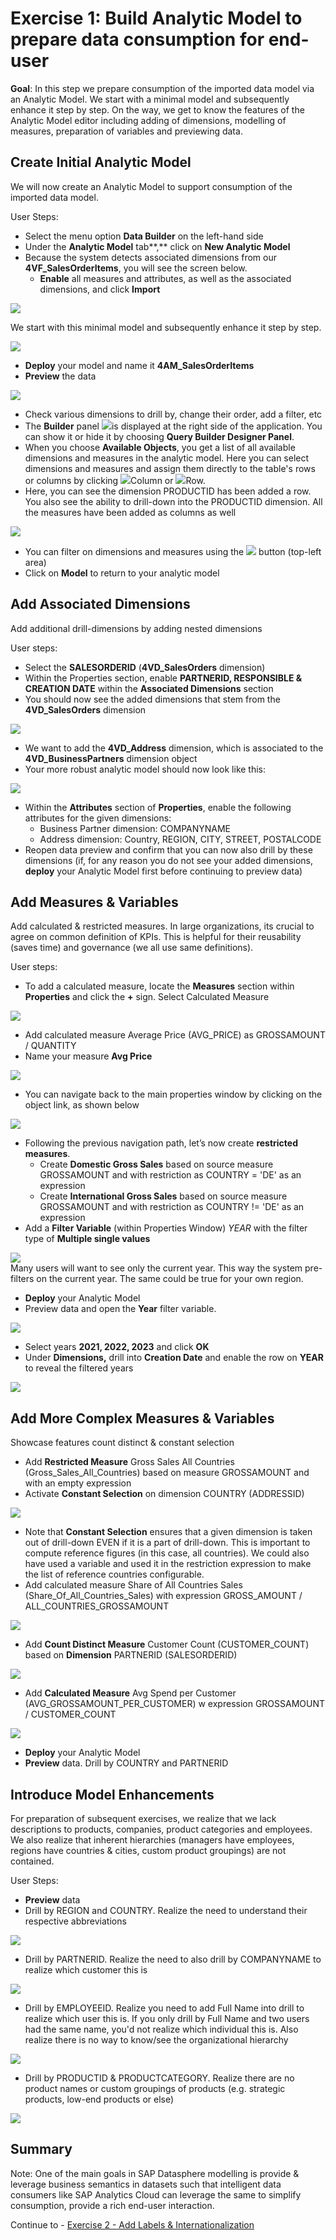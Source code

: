 # 

# Exercise 1: Build Analytic Model to prepare data consumption for end-user

**Goal**: In this step we prepare consumption of the imported data model via an Analytic Model. We start with a minimal model and subsequently enhance it step by step. On the way, we get to know the features of the Analytic Model editor including adding of dimensions, modelling of measures, preparation of variables and previewing data.

## Create Initial Analytic Model

We will now create an Analytic Model to support consumption of the imported data model.

User Steps:

-   Select the menu option **Data Builder** on the left-hand side
-   Under the **Analytic Model** tab\*\*,\*\* click on **New Analytic Model**
-   Because the system detects associated dimensions from our **4VF_SalesOrderItems**, you will see the screen below.
    -   **Enable** all measures and attributes, as well as the associated dimensions, and click **Import**

![](media/f7e27b3998798b8a4c9d74cd50059f96.png)

We start with this minimal model and subsequently enhance it step by step.

![](media/7d207fbeab53cbd8d37cec20fe28848e.png)

-   **Deploy** your model and name it **4AM_SalesOrderItems**
-   **Preview** the data

![](media/7fe2730f27132200b1e73c09a5563a64.png)

-   Check various dimensions to drill by, change their order, add a filter, etc
-   The **Builder** panel ![](media/acd718ea27982c9573ef49020840f9c1.png)is displayed at the right side of the application. You can show it or hide it by choosing **Query Builder Designer Panel**.
-   When you choose **Available Objects**, you get a list of all available dimensions and measures in the analytic model. Here you can select dimensions and measures and assign them directly to the table's rows or columns by clicking ![](media/7cdf02ef1f1fc62872287e4c403700da.png)Column or ![](media/8a01b48dd17bbbd968f3effdc7b8b319.png)Row.
-   Here, you can see the dimension PRODUCTID has been added a row. You also see the ability to drill-down into the PRODUCTID dimension. All the measures have been added as columns as well

![](media/aa14741a3acdada459f2d68f81927787.png)

-   You can filter on dimensions and measures using the ![](media/35c540e99672a162c9b1321d2ec4cd56.png) button (top-left area)
-   Click on **Model** to return to your analytic model

## Add Associated Dimensions

Add additional drill-dimensions by adding nested dimensions

User steps:

-   Select the **SALESORDERID** (**4VD_SalesOrders** dimension)
-   Within the Properties section, enable **PARTNERID, RESPONSIBLE & CREATION DATE** within the **Associated Dimensions** section
-   You should now see the added dimensions that stem from the **4VD_SalesOrders** dimension

![](media/516e49d65b42d31f120637a7d7254cb1.png)

-   We want to add the **4VD_Address** dimension, which is associated to the **4VD_BusinessPartners** dimension object
-   Your more robust analytic model should now look like this:

![](media/9b40e8559fdd329c5eff31f8f283f6b9.png)

-   Within the **Attributes** section of **Properties**, enable the following attributes for the given dimensions:
    -   Business Partner dimension: COMPANYNAME
    -   Address dimension: Country, REGION, CITY, STREET, POSTALCODE
-   Reopen data preview and confirm that you can now also drill by these dimensions (if, for any reason you do not see your added dimensions, **deploy** your Analytic Model first before continuing to preview data)

## Add Measures & Variables

Add calculated & restricted measures. In large organizations, its crucial to agree on common definition of KPIs. This is helpful for their reusability (saves time) and governance (we all use same definitions).

User steps:

-   To add a calculated measure, locate the **Measures** section within **Properties** and click the **+** sign. Select Calculated Measure

![](media/d21152bcc9058cac4fbc4a953bbd29b5.png)

-   Add calculated measure Average Price (AVG_PRICE) as GROSSAMOUNT / QUANTITY
-   Name your measure **Avg Price**

![](media/1550894b2d51f893439adbf52770ab3b.png)

-   You can navigate back to the main properties window by clicking on the object link, as shown below

![](media/2b01e176bee5cf7b7215a1b39fa127fe.png)

-   Following the previous navigation path, let’s now create **restricted measures**.
    -   Create **Domestic Gross Sales** based on source measure GROSSAMOUNT and with restriction as COUNTRY = 'DE' as an expression
    -   Create **International Gross Sales** based on source measure GROSSAMOUNT and with restriction as COUNTRY != 'DE' as an expression
-   Add a **Filter Variable** (within Properties Window) *YEAR* with the filter type of **Multiple single values**

![](media/2db949fc0c1dda668af857dffe3f4e2a.png)  
Many users will want to see only the current year. This way the system pre-filters on the current year. The same could be true for your own region.

-   **Deploy** your Analytic Model
-   Preview data and open the **Year** filter variable.

![](media/26f76cfa604c2ca94525b1730f6fda87.png)

-   Select years **2021, 2022, 2023** and click **OK**
-   Under **Dimensions,** drill into **Creation Date** and enable the row on **YEAR** to reveal the filtered years

![](media/e15014576b679911cbd8c14ff31bdd95.png)

## Add More Complex Measures & Variables

Showcase features count distinct & constant selection

-   Add **Restricted Measure** Gross Sales All Countries (Gross_Sales_All_Countries) based on measure GROSSAMOUNT and with an empty expression
-   Activate **Constant Selection** on dimension COUNTRY (ADDRESSID)

![](media/11c3eb6f2f67d1407ef5e3054619dab6.png)

-   Note that **Constant Selection** ensures that a given dimension is taken out of drill-down EVEN if it is a part of drill-down. This is important to compute reference figures (in this case, all countries). We could also have used a variable and used it in the restriction expression to make the list of reference countries configurable.
-   Add calculated measure Share of All Countries Sales (Share_Of_All_Countries_Sales) with expression GROSS_AMOUNT / ALL_COUNTRIES_GROSSAMOUNT

![](media/e5b0c55ccf6a67f7c29fba9768f30f5c.png)

-   Add **Count Distinct Measure** Customer Count (CUSTOMER_COUNT) based on **Dimension** PARTNERID (SALESORDERID)

![](media/b2e73e5bdbdd37ff65ae3e429354c528.png)

-   Add **Calculated Measure** Avg Spend per Customer (AVG_GROSSAMOUNT_PER_CUSTOMER) w expression GROSSAMOUNT / CUSTOMER_COUNT

![](media/2466b9f01c2bda8c0ad72c70184e7f10.png)

-   **Deploy** your Analytic Model
-   **Preview** data. Drill by COUNTRY and PARTNERID

## Introduce Model Enhancements

For preparation of subsequent exercises, we realize that we lack descriptions to products, companies, product categories and employees. We also realize that inherent hierarchies (managers have employees, regions have countries & cities, custom product groupings) are not contained.

User Steps:

-   **Preview** data
-   Drill by REGION and COUNTRY. Realize the need to understand their respective abbreviations

![](media/2ba7c97a0ad3832be5d27b6689687f09.png)

-   Drill by PARTNERID. Realize the need to also drill by COMPANYNAME to realize which customer this is

![](media/adb80d6c2d50f4e80e97f1db4619b198.png)

-   Drill by EMPLOYEEID. Realize you need to add Full Name into drill to realize which user this is. If you only drill by Full Name and two users had the same name, you'd not realize which individual this is. Also realize there is no way to know/see the organizational hierarchy

![](media/aabaa96b11989eef41a7efbf63d814f9.png)

-   Drill by PRODUCTID & PRODUCTCATEGORY. Realize there are no product names or custom groupings of products (e.g. strategic products, low-end products or else)

![](media/ea48c07ff58af10f78aee7c743c5392f.png)

## Summary

Note: One of the main goals in SAP Datasphere modelling is provide & leverage business semantics in datasets such that intelligent data consumers like SAP Analytics Cloud can leverage the same to simplify consumption, provide a rich end-user interaction.

Continue to - [Exercise 2 - Add Labels & Internationalization](../ex2/README.md)
